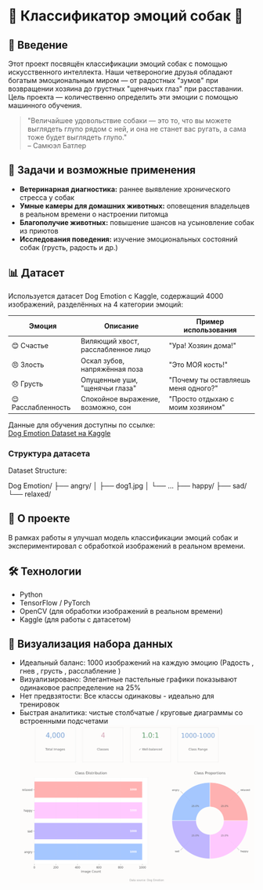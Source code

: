 # 🐶 Классификатор эмоций собак 🐾

## 🔷 Введение

Этот проект посвящён классификации эмоций собак с помощью искусственного интеллекта. Наши четвероногие друзья обладают богатым эмоциональным миром — от радостных "зумов" при возвращении хозяина до грустных "щенячьих глаз" при расставании. Цель проекта — количественно определить эти эмоции с помощью машинного обучения.

> "Величайшее удовольствие собаки — это то, что вы можете выглядеть глупо рядом с ней, и она не станет вас ругать, а сама тоже будет выглядеть глупо."  
> – Самюэл Батлер

## 🎯 Задачи и возможные применения

- **Ветеринарная диагностика:** раннее выявление хронического стресса у собак  
- **Умные камеры для домашних животных:** оповещения владельцев в реальном времени о настроении питомца  
- **Благополучие животных:** повышение шансов на усыновление собак из приютов  
- **Исследования поведения:** изучение эмоциональных состояний собак (грусть, радость и др.)

## 📊 Датасет

Используется датасет Dog Emotion с Kaggle, содержащий 4000 изображений, разделённых на 4 категории эмоций:

| Эмоция       | Описание                        | Пример использования           |
|--------------|--------------------------------|-------------------------------|
| 😊 Счастье   | Виляющий хвост, расслабленное лицо | "Ура! Хозяин дома!"            |
| 😠 Злость    | Оскал зубов, напряжённая поза  | "Это МОЯ кость!"               |
| 😞 Грусть    | Опущенные уши, "щенячьи глаза" | "Почему ты оставляешь меня одного?" |
| 😌 Расслабленность | Спокойное выражение, возможно, сон | "Просто отдыхаю с моим хозяином" |

Данные для обучения доступны по ссылке:  
[Dog Emotion Dataset на Kaggle](https://www.kaggle.com/datasets/danielshanbalico/dog-emotion)

### Структура датасета


Dataset Structure:

Dog Emotion/
├── angry/
│   ├── dog1.jpg
│   └── ...
├── happy/
├── sad/
└── relaxed/


## 🚀 О проекте

В рамках работы я улучшал модель классификации эмоций собак и экспериментировал с обработкой изображений в реальном времени.

## 🛠 Технологии

- Python  
- TensorFlow / PyTorch
- OpenCV (для обработки изображений в реальном времени)  
- Kaggle (для работы с датасетом)

## 🔹 Визуализация набора данных
-  Идеальный баланс: 1000 изображений на каждую эмоцию (Радость , гнев , грусть , расслабление )
-  Визуализировано: Элегантные пастельные графики показывают одинаковое распределение на 25%
-  Нет предвзятости: Все классы одинаковы - идеально для тренировок
-  Быстрая аналитика: чистые столбчатые / круговые диаграммы со встроенными подсчетами
![lada](misc/images/__results___6_0.png)
